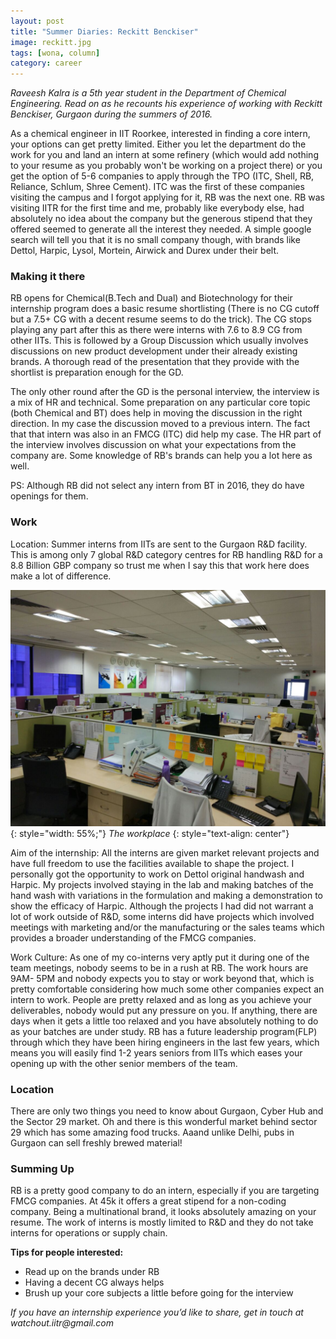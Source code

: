 ```yaml
---
layout: post
title: "Summer Diaries: Reckitt Benckiser"
image: reckitt.jpg
tags: [wona, column]
category: career 
---
```


_Raveesh Kalra is a 5th year student in the Department of Chemical Engineering. Read on as he recounts his experience of working with Reckitt Benckiser, Gurgaon during the summers of 2016._

As a chemical engineer in IIT Roorkee, interested in finding a core intern, your options can get pretty limited. Either you let the department do the work for you and land an intern at some refinery (which would add nothing to your resume as you probably won't be working on a project there) or you get the option of 5-6 companies to apply through the TPO (ITC, Shell, RB, Reliance, Schlum, Shree Cement).
ITC was the first of these companies visiting the campus and I forgot applying for it, RB was the next one. RB was visiting IITR for the first time and me, probably like everybody else, had absolutely no idea about the company but the generous stipend that they offered seemed to generate all the interest they needed. A simple google search will tell you that it is no small company though, with brands like Dettol, Harpic, Lysol, Mortein, Airwick and Durex under their belt.


### Making it there

RB opens for Chemical(B.Tech and Dual) and Biotechnology for their internship program does a basic resume shortlisting (There is no CG cutoff but a 7.5+ CG with a decent resume seems to do the trick). The CG stops playing any part after this as there were interns with 7.6 to 8.9 CG from other IITs. This is followed by a Group Discussion which usually involves discussions on new product development under their already existing brands. A thorough read of the presentation that they provide with the shortlist is preparation enough for the GD. 

The only other round after the GD is the personal interview, the interview is a mix of HR and technical. Some preparation on any particular core topic (both Chemical and BT) does help in moving the discussion in the right direction.  In my case the discussion moved to a previous intern. The fact that that intern was also in an FMCG (ITC) did help my case. The HR part of the interview involves discussion on what your expectations from the company are. Some knowledge of RB's brands can help you a lot here as well. 

PS: Although RB did not select any intern from BT in 2016, they do have openings for them.

### Work

Location: Summer interns from IITs are sent to the Gurgaon R&D facility. This is among only 7 global R&D category centres for RB handling R&D for a 8.8 Billion GBP company so trust me when I say this that work here does make a lot of difference.

![Workplace](/images/posts/reckitt-1.jpg){: style="width: 55%;"}
*The workplace*
{: style="text-align: center"}

Aim of the internship: All the interns are given market relevant projects and have full freedom to use the facilities available to shape the project. I personally got the opportunity to work on Dettol original handwash and Harpic. My projects involved staying in the lab and making batches of the hand wash with variations in the formulation and making a demonstration to show the efficacy of Harpic. Although the projects I had did not warrant a lot of work outside of R&D, some interns did have projects which involved meetings with marketing and/or the manufacturing or the sales teams which provides a broader understanding of the FMCG companies.

Work Culture: As one of my co-interns very aptly put it during one of the team meetings, nobody seems to be in a rush at RB. The work hours are 9AM- 5PM and nobody expects you to stay or work beyond that, which is pretty comfortable considering how much some other companies expect an intern to work. People are pretty relaxed and as long as you achieve your deliverables, nobody would put any pressure on you. If anything, there are days when it gets a little too relaxed and you have absolutely nothing to do as your batches are under study. RB has a future leadership program(FLP) through which they have been hiring engineers in the last few years, which means you will easily find 1-2 years seniors from IITs which eases your opening up with the other senior members of the team.

### Location

There are only two things you need to know about Gurgaon, Cyber Hub and the Sector 29 market. Oh and there is this wonderful market behind sector 29 which has some amazing food trucks. Aaand unlike Delhi, pubs in Gurgaon can sell freshly brewed material! 

### Summing Up
RB is a pretty good company to do an intern, especially if you are targeting FMCG companies. At 45k it offers a great stipend for a non-coding company. Being a multinational brand, it looks absolutely amazing on your resume. The work of interns is mostly limited to R&D and they do not take interns for operations or supply chain.

<b>Tips for people interested:</b>

- Read up on the brands under RB
- Having a decent CG always helps
- Brush up your core subjects a little before going for the interview

_If you have an internship experience you’d like to share, get in touch at watchout.iitr@gmail.com_